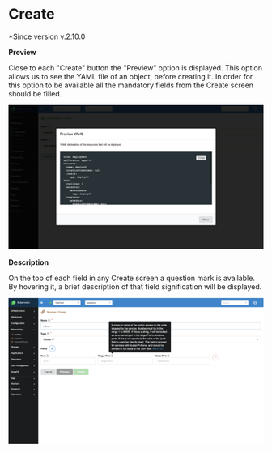 # Create

*Since version  v.2.10.0

**Preview**

Close to each "Create" button the "Preview" option is displayed. This option allows us to see the YAML file of an object, before creating it. In order for this option to be available all the mandatory fields from the Create screen should be filled.

![Preview](../images/preview.png)

**Description**

On the top of each field in any Create screen a question mark is available. By hovering it, a brief description of that field signification will be displayed.

![Description](../images/description.png)